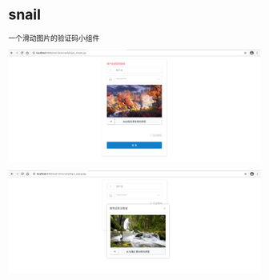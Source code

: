 # snail
一个滑动图片的验证码小组件

![常规模式](https://github.com/weiyue888999/snail/raw/main/snail-doc/images/demo1.png)


![弹出模式](https://github.com/weiyue888999/snail/raw/master/snail-doc/images/demo2.png)

